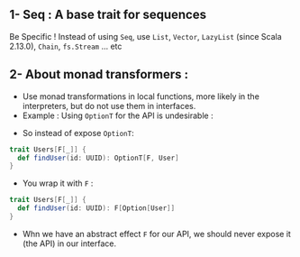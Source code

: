 1- Seq : A base trait for sequences 
-
Be Specific ! Instead of using ``Seq``, use ``List``, ``Vector``, ``LazyList`` (since Scala 2.13.0), ``Chain``, ``fs.Stream`` ... etc

2- About monad transformers :
- 
- Use monad transformations in local functions, more likely in the interpreters, but do not use them in interfaces.
- Example : Using ``OptionT`` for the API is undesirable :
* So instead of expose ``OptionT``:
````scala
trait Users[F[_]] {
  def findUser(id: UUID): OptionT[F, User]
}
````
* You wrap it with ``F`` :
````scala
trait Users[F[_]] {
  def findUser(id: UUID): F[Option[User]]
}
````
* Whn we have an abstract effect ``F`` for our API, we should never expose it (the API) in our interface.